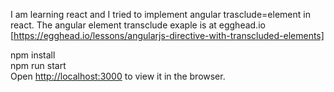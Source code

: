 I am learning react and I tried to implement angular trasclude=element in react.
The angular element transclude exaple is at egghead.io [https://egghead.io/lessons/angularjs-directive-with-transcluded-elements]

npm install
<br>
npm run start
<br>
Open [http://localhost:3000](http://localhost:3000) to view it in the browser.

